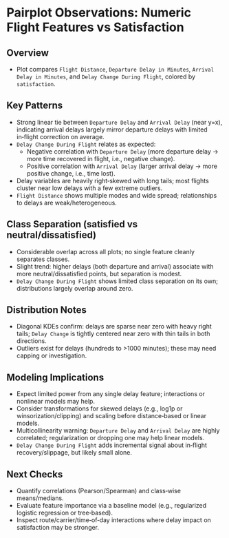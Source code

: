 # Pairplot Observations: Numeric Flight Features vs Satisfaction

## Overview
- Plot compares `Flight Distance`, `Departure Delay in Minutes`, `Arrival Delay in Minutes`, and `Delay Change During Flight`, colored by `satisfaction`.

## Key Patterns
- Strong linear tie between `Departure Delay` and `Arrival Delay` (near y=x), indicating arrival delays largely mirror departure delays with limited in‑flight correction on average.
- `Delay Change During Flight` relates as expected:
  - Negative correlation with `Departure Delay` (more departure delay → more time recovered in flight, i.e., negative change).
  - Positive correlation with `Arrival Delay` (larger arrival delay → more positive change, i.e., time lost).
- Delay variables are heavily right‑skewed with long tails; most flights cluster near low delays with a few extreme outliers.
- `Flight Distance` shows multiple modes and wide spread; relationships to delays are weak/heterogeneous.

## Class Separation (satisfied vs neutral/dissatisfied)
- Considerable overlap across all plots; no single feature cleanly separates classes.
- Slight trend: higher delays (both departure and arrival) associate with more neutral/dissatisfied points, but separation is modest.
- `Delay Change During Flight` shows limited class separation on its own; distributions largely overlap around zero.

## Distribution Notes
- Diagonal KDEs confirm: delays are sparse near zero with heavy right tails; `Delay Change` is tightly centered near zero with thin tails in both directions.
- Outliers exist for delays (hundreds to >1000 minutes); these may need capping or investigation.

## Modeling Implications
- Expect limited power from any single delay feature; interactions or nonlinear models may help.
- Consider transformations for skewed delays (e.g., log1p or winsorization/clipping) and scaling before distance‑based or linear models.
- Multicollinearity warning: `Departure Delay` and `Arrival Delay` are highly correlated; regularization or dropping one may help linear models.
- `Delay Change During Flight` adds incremental signal about in‑flight recovery/slippage, but likely small alone.

## Next Checks
- Quantify correlations (Pearson/Spearman) and class‑wise means/medians.
- Evaluate feature importance via a baseline model (e.g., regularized logistic regression or tree‑based).
- Inspect route/carrier/time‑of‑day interactions where delay impact on satisfaction may be stronger.

